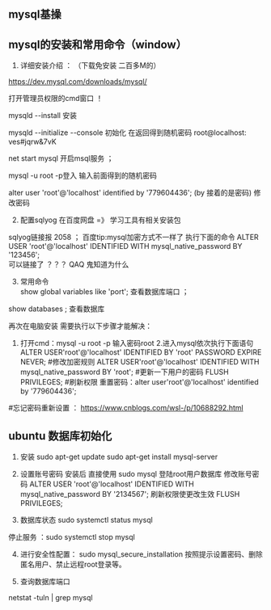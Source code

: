 ## mysql基操
##  mysql的安装和常用命令（window）
1. 详细安装介绍 ： 
（下载免安装  二百多M的）

https://dev.mysql.com/downloads/mysql/

打开管理员权限的cmd窗口  ！

mysqld --install   安装  

mysqld --initialize --console  初始化   在返回得到随机密码 root@localhost: ves#jqrw&7vK

net start mysql 开启msql服务 ； 

mysql -u root -p登入   输入前面得到的随机密码   

alter user 'root'@'localhost' identified by '779604436';     (by 接着的是密码)    修改密码


2. 配置sqlyog   在百度网盘  =》 学习工具有相关安装包

sqlyog链接报 2058   ； 百度tip:mysql加密方式不一样了 
执行下面的命令
ALTER USER 'root'@'localhost' IDENTIFIED WITH mysql_native_password BY '123456';   
可以链接了 ？？？ QAQ  鬼知道为什么  

3. 常用命令   
 show global variables like 'port';      查看数据库端口  ；

show databases ;   查看数据库

再次在电脑安装 需要执行以下步骤才能解决：

1. 打开cmd：mysql -u root -p 
输入密码root
2.进入mysql依次执行下面语句
ALTER USER'root'@'localhost' IDENTIFIED BY 'root' PASSWORD EXPIRE NEVER; #修改加密规则 
ALTER USER'root'@'localhost' IDENTIFIED WITH mysql_native_password BY 'root'; #更新一下用户的密码 
FLUSH PRIVILEGES; #刷新权限
重置密码：alter user'root'@'localhost' identified by '779604436';

#忘记密码重新设置  ： https://www.cnblogs.com/wsl-/p/10688292.html


## ubuntu 数据库初始化

  1. 安装
  sudo apt-get update 
  sudo apt-get install mysql-server

  1. 设置账号密码
  安装后 直接使用 sudo mysql  登陆root用户数据库
  修改账号密码 ALTER USER 'root'@'localhost' IDENTIFIED WITH mysql_native_password BY '2134567';
  刷新权限使更改生效 FLUSH PRIVILEGES;


  3. 数据库状态
   sudo systemctl status mysql

   停止服务 ：sudo systemctl stop mysql

  4. 进行安全性配置：
  sudo mysql_secure_installation
  按照提示设置密码、删除匿名用户、禁止远程root登录等。

  5. 查询数据库端口 

netstat -tuln | grep mysql
